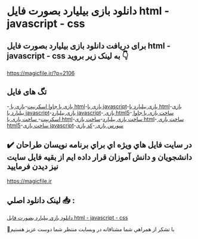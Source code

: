 # دانلود بازی بیلیارد بصورت فایل html - javascript - css

## برای دریافت دانلود بازی بیلیارد بصورت فایل html - javascript - css به لینک زیر بروید 👇

https://magicfile.ir/?p=2106

## تگ های فایل

-[ بازی با جاوا اسکریپت](https://magicfile.ir/product/%d8%a8%d8%a7%d8%b2%db%8c-%d8%a8%db%8c%d9%84%db%8c%d8%a7%d8%b1%d8%af-%d8%a8%d8%b5%d9%88%d8%b1%d8%aa-%d9%81%d8%a7%db%8c%d9%84-html-javascript-css/)-[بازی با html](https://magicfile.ir/product/%d8%a8%d8%a7%d8%b2%db%8c-%d8%a8%db%8c%d9%84%db%8c%d8%a7%d8%b1%d8%af-%d8%a8%d8%b5%d9%88%d8%b1%d8%aa-%d9%81%d8%a7%db%8c%d9%84-html-javascript-css/)-[بازی با javascript](https://magicfile.ir/product/%d8%a8%d8%a7%d8%b2%db%8c-%d8%a8%db%8c%d9%84%db%8c%d8%a7%d8%b1%d8%af-%d8%a8%d8%b5%d9%88%d8%b1%d8%aa-%d9%81%d8%a7%db%8c%d9%84-html-javascript-css/)-[بازی بیلیارد با html](https://magicfile.ir/product/%d8%a8%d8%a7%d8%b2%db%8c-%d8%a8%db%8c%d9%84%db%8c%d8%a7%d8%b1%d8%af-%d8%a8%d8%b5%d9%88%d8%b1%d8%aa-%d9%81%d8%a7%db%8c%d9%84-html-javascript-css/)-[بازی بیلیارد با javascript](https://magicfile.ir/product/%d8%a8%d8%a7%d8%b2%db%8c-%d8%a8%db%8c%d9%84%db%8c%d8%a7%d8%b1%d8%af-%d8%a8%d8%b5%d9%88%d8%b1%d8%aa-%d9%81%d8%a7%db%8c%d9%84-html-javascript-css/)-[بازی بیلیارد javascript](https://magicfile.ir/product/%d8%a8%d8%a7%d8%b2%db%8c-%d8%a8%db%8c%d9%84%db%8c%d8%a7%d8%b1%d8%af-%d8%a8%d8%b5%d9%88%d8%b1%d8%aa-%d9%81%d8%a7%db%8c%d9%84-html-javascript-css/)-[ بازی html5](https://magicfile.ir/product/%d8%a8%d8%a7%d8%b2%db%8c-%d8%a8%db%8c%d9%84%db%8c%d8%a7%d8%b1%d8%af-%d8%a8%d8%b5%d9%88%d8%b1%d8%aa-%d9%81%d8%a7%db%8c%d9%84-html-javascript-css/)-[ ساخت بازی با جاوا اسکریپت](https://magicfile.ir/product/%d8%a8%d8%a7%d8%b2%db%8c-%d8%a8%db%8c%d9%84%db%8c%d8%a7%d8%b1%d8%af-%d8%a8%d8%b5%d9%88%d8%b1%d8%aa-%d9%81%d8%a7%db%8c%d9%84-html-javascript-css/)-[ ساخت بازی با html](https://magicfile.ir/product/%d8%a8%d8%a7%d8%b2%db%8c-%d8%a8%db%8c%d9%84%db%8c%d8%a7%d8%b1%d8%af-%d8%a8%d8%b5%d9%88%d8%b1%d8%aa-%d9%81%d8%a7%db%8c%d9%84-html-javascript-css/)-[ساخت بازی بیلیارد](https://magicfile.ir/product/%d8%a8%d8%a7%d8%b2%db%8c-%d8%a8%db%8c%d9%84%db%8c%d8%a7%d8%b1%d8%af-%d8%a8%d8%b5%d9%88%d8%b1%d8%aa-%d9%81%d8%a7%db%8c%d9%84-html-javascript-css/)-[ساخت بازی html](https://magicfile.ir/product/%d8%a8%d8%a7%d8%b2%db%8c-%d8%a8%db%8c%d9%84%db%8c%d8%a7%d8%b1%d8%af-%d8%a8%d8%b5%d9%88%d8%b1%d8%aa-%d9%81%d8%a7%db%8c%d9%84-html-javascript-css/)-[ ساخت بازی html5](https://magicfile.ir/product/%d8%a8%d8%a7%d8%b2%db%8c-%d8%a8%db%8c%d9%84%db%8c%d8%a7%d8%b1%d8%af-%d8%a8%d8%b5%d9%88%d8%b1%d8%aa-%d9%81%d8%a7%db%8c%d9%84-html-javascript-css/)-[ساخت بازی javascript](https://magicfile.ir/product/%d8%a8%d8%a7%d8%b2%db%8c-%d8%a8%db%8c%d9%84%db%8c%d8%a7%d8%b1%d8%af-%d8%a8%d8%b5%d9%88%d8%b1%d8%aa-%d9%81%d8%a7%db%8c%d9%84-html-javascript-css/)-[سورس بازی ](https://magicfile.ir/product/%d8%a8%d8%a7%d8%b2%db%8c-%d8%a8%db%8c%d9%84%db%8c%d8%a7%d8%b1%d8%af-%d8%a8%d8%b5%d9%88%d8%b1%d8%aa-%d9%81%d8%a7%db%8c%d9%84-html-javascript-css/)-[کد بازی](https://magicfile.ir/product/%d8%a8%d8%a7%d8%b2%db%8c-%d8%a8%db%8c%d9%84%db%8c%d8%a7%d8%b1%d8%af-%d8%a8%d8%b5%d9%88%d8%b1%d8%aa-%d9%81%d8%a7%db%8c%d9%84-html-javascript-css/)

## ✔️ در سايت فايل هاي ويژه اي براي برنامه نويسان طراحان دانشجويان و دانش آموزان قرار داده ايم از بقيه فايل سايت نيز ديدن فرماييد

https://magicfile.ir


## لينک دانلود اصلي 📥 :

[دانلود بازی بیلیارد بصورت فایل html - javascript - css](https://magicfile.ir/product/%d8%a8%d8%a7%d8%b2%db%8c-%d8%a8%db%8c%d9%84%db%8c%d8%a7%d8%b1%d8%af-%d8%a8%d8%b5%d9%88%d8%b1%d8%aa-%d9%81%d8%a7%db%8c%d9%84-html-javascript-css/) 


🙏با تشکر از همراهي شما مشتاقانه در وبسایت منتظر شما دوست عزیز هستیم

